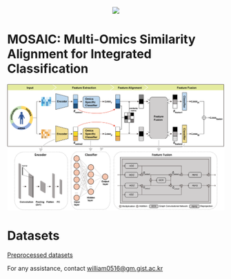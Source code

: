 <p align="center">
  <img src="https://raw.githubusercontent.com/DMCB-GIST/MFFA/main/Figure.png"/>
</p>

# MOSAIC: Multi-Omics Similarity Alignment for Integrated Classification
<p align="center">
  <img src="https://raw.githubusercontent.com/DMCB-GIST/MFFA/main/pipeline.png"/>
</p>





# Datasets
[Preprocessed datasets](https://drive.google.com/file/d/1RY-TH9DfOMflGr_MgDcTy3ysRVIT2EuF/view?usp=drive_link)

For any assistance, contact william0516@gm.gist.ac.kr

